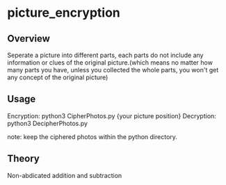 # picture_encryption
## Overview
Seperate a picture into different parts, each parts do not include any information or clues of the original picture.(which means no matter how many parts you have, unless you collected the whole parts, you won't get any concept of the original picture)
## Usage
Encryption:   python3 CipherPhotos.py {your picture position}
Decryption:   python3 DecipherPhotos.py 
  
note: keep the ciphered photos within the python directory.
## Theory
Non-abdicated addition and subtraction
